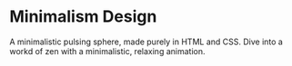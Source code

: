 # Minimalism Design

A minimalistic pulsing sphere, made purely in HTML and CSS. Dive into a workd of zen with a minimalistic, relaxing animation.
